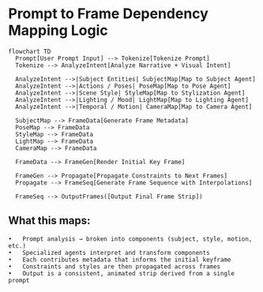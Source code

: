 # Prompt to Frame Dependency Mapping Logic

```mermaid
flowchart TD
  Prompt[User Prompt Input] --> Tokenize[Tokenize Prompt]
  Tokenize --> AnalyzeIntent[Analyze Narrative + Visual Intent]
  
  AnalyzeIntent -->|Subject Entities| SubjectMap[Map to Subject Agent]
  AnalyzeIntent -->|Actions / Poses| PoseMap[Map to Pose Agent]
  AnalyzeIntent -->|Scene Style| StyleMap[Map to Stylization Agent]
  AnalyzeIntent -->|Lighting / Mood| LightMap[Map to Lighting Agent]
  AnalyzeIntent -->|Temporal / Motion| CameraMap[Map to Camera Agent]
  
  SubjectMap --> FrameData[Generate Frame Metadata]
  PoseMap --> FrameData
  StyleMap --> FrameData
  LightMap --> FrameData
  CameraMap --> FrameData
  
  FrameData --> FrameGen[Render Initial Key Frame]

  FrameGen --> Propagate[Propagate Constraints to Next Frames]
  Propagate --> FrameSeq[Generate Frame Sequence with Interpolations]

  FrameSeq --> OutputFrames([Output Final Frame Strip])

 ``` 


 ## What this maps:
	•	Prompt analysis → broken into components (subject, style, motion, etc.)
	•	Specialized agents interpret and transform components
	•	Each contributes metadata that informs the initial keyframe
	•	Constraints and styles are then propagated across frames
	•	Output is a consistent, animated strip derived from a single prompt